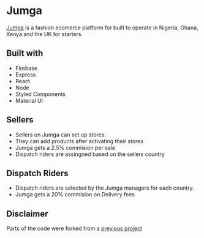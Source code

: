# Jumga

[Jumga](https://flutter-proto-2.web.app/) is a fashion ecomerce platform for built to operate in Nigeria, Ghana, Kenya and the UK for starters.

## Built with 
- Firebase
- Express
- React
- Node
- Styled Components
- Material UI

## Sellers
- Sellers on Jumga can set up stores.
- They can add products after activating their stores
- Jumga gets a 2.5% commision per sale
- Dispatch riders are assingned based on the sellers country

## Dispatch Riders
- Dispatch riders are selected by the Jumga managers for each country.
- Jumga gets a 20% commision on Delivery fees

## Disclaimer
Parts of the code were forked from a [previous project](https://github.com/Xavier-Charles/Jedi-proto-1)
